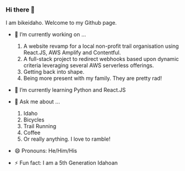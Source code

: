 ### Hi there 👋

I am bikeidaho. Welcome to my Github page.  


- 🔭 I’m currently working on ...
   1. A website revamp for a local non-profit trail organisation using React.JS, AWS Amplify and Contentful.  
   1. A full-stack project to redirect webhooks based upon dynamic criteria leveraging several AWS serverless offerings.  
   1. Getting back into shape.  
   1. Being more present with my family. They are pretty rad!  

- 🌱 I’m currently learning Python and React.JS

- 💬 Ask me about ...  
   1. Idaho
   1. Bicycles
   1. Trail Running
   1. Coffee
   1. Or really anything. I love to ramble!

- 😄 Pronouns: He/Him/His

- ⚡ Fun fact: I am a 5th Generation Idahoan

